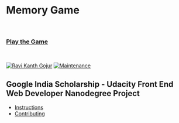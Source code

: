 # Memory Game

</br>

### [Play the Game](https://ravireddy07.github.io/Project_Memory_Game/)

</br>

[![Ravi Kanth Gojur](https://img.shields.io/badge/Author-@ravireddy07-gray.svg?colorA=gray&colorB=dodgerblue&logo=github)](https://github.com/ravireddy07/) [![Maintenance](https://img.shields.io/maintenance/yes/2022?color=green&logo=github)](https://github.com/ravireddy07/)


## Google India Scholarship - Udacity Front End Web Developer Nanodegree Project

* [Instructions](#instructions)
* [Contributing](#contributing)
